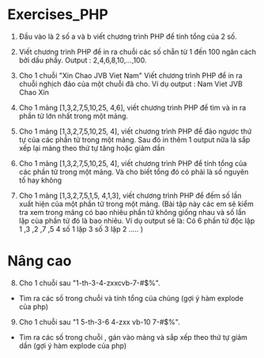 # Exercises_PHP
1. Đầu vào là 2 số a và b viết chương trình PHP để tính tổng của 2 số. 

2. Viết chương trình PHP để in ra chuỗi các số chẵn từ 1 đến 100 ngăn cách bởi dấu phẩy. Output : 2,4,6,8,10,...,100.

3. Cho 1 chuỗi "Xin Chao JVB Viet Nam" Viết chương trình PHP để in ra chuỗi nghịch đảo của một chuỗi đã cho.
Ví dụ output : Nam Viet JVB Chao Xin

4.  Cho 1 mảng [1,3,2,7,5,10,25, 4,6], viết chương trình PHP để tìm và in ra phần tử lớn nhất trong một mảng.

5. Cho 1 mảng [1,3,2,7,5,10,25, 4], viết chương trình PHP để đảo ngược thứ tự của các phần tử trong một mảng.
Sau đó in thêm 1 output nữa là sắp xếp lại mảng theo thứ tự tăng hoặc giảm dần

6.  Cho 1 mảng [1,3,2,7,5,10,25, 4], viết chương trình PHP để tính tổng của các phần tử trong một mảng. Và cho biết tổng đó có phải là số nguyên tố hay không

7. Cho 1 mảng [1,3,2,7,5,1,5, 4,1,3], viết chương trình PHP để đếm số lần xuất hiện của một phần tử trong một mảng. (Bài tập này các em sẽ kiểm tra xem trong mảng có bao nhiêu phần tử không giống nhau và số lần lặp của phần tử đó là bao nhiêu. Ví dụ output sẽ là:
Có 6 phần tử độc lập 1 ,3 ,2 ,7 ,5 4
số 1 lặp 3
số 3 lặp 2
.....
)
# Nâng cao
8. Cho 1 chuỗi sau "1-th-3-4-zxxcvb-7-#$%".
 - Tìm ra các số trong chuỗi và tính tổng của chúng (gợi ý hàm explode của php)
9. Cho 1 chuỗi sau "1 5-th-3-6 4-zxx vb-10 7-#$%".
 - Tìm ra các số trong chuỗi , gán vào mảng và sắp xếp theo thứ tự giảm dần (gợi ý hàm explode của php)
